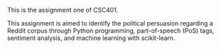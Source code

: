 This is the assignment one of CSC401.

This assignment is aimed to identify the political persuasion regarding a Reddit corpus through Python programming, part-of-speech (PoS) tags, sentiment analysis, and machine learning with scikit-learn.
